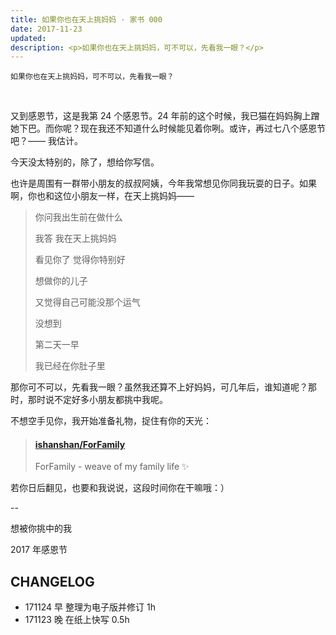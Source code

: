 ```yaml
---
title: 如果你也在天上挑妈妈 · 家书 000
date: 2017-11-23
updated: 
description: <p>如果你也在天上挑妈妈，可不可以，先看我一眼？</p>
---
```


```
如果你也在天上挑妈妈，可不可以，先看我一眼？
```
<br> 

又到感恩节，这是我第 24 个感恩节。24 年前的这个时候，我已猫在妈妈胸上蹭她下巴。而你呢？现在我还不知道什么时候能见着你咧。或许，再过七八个感恩节吧？—— 我估计。

今天没太特别的，除了，想给你写信。

也许是周围有一群带小朋友的叔叔阿姨，今年我常想见你同我玩耍的日子。如果啊，你也和这位小朋友一样，在天上挑妈妈——




> 你问我出生前在做什么
>
> 我答 我在天上挑妈妈
>
> 看见你了 觉得你特别好
>
> 想做你的儿子
>
> 又觉得自己可能没那个运气
>
> 没想到
>
> 第二天一早
>
> 我已经在你肚子里

那你可不可以，先看我一眼？虽然我还算不上好妈妈，可几年后，谁知道呢？那时，那时说不定好多小朋友都挑中我呢。

不想空手见你，我开始准备礼物，捉住有你的天光：
<blockquote class="embedly-card" data-card-controls="0"><h4><a href="https://github.com/ishanshan/ForFamily">ishanshan/ForFamily</a></h4><p>ForFamily - weave of my family life ✨</p></blockquote>
<script async src="//cdn.embedly.com/widgets/platform.js" charset="UTF-8"></script>

若你日后翻见，也要和我说说，这段时间你在干嘛哦：）

--

想被你挑中的我

2017 年感恩节

## CHANGELOG

- 171124 早 整理为电子版并修订 1h
- 171123 晚 在纸上快写 0.5h

